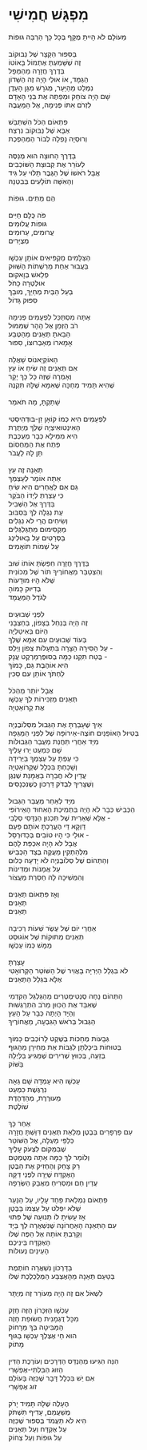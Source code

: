 # מִפְגָּשׁ חֲמִישִׁי

מֵעוֹלָם לֹא הָיִיתָ מֻקָּף בְּכָל כָּךְ הַרְבֵּה גּוּפוֹת\
 \
בַּסִּפּוּר הַקָּצָר שֶׁל נַבּוּקוֹב\
זֶה שֶׁשָּׁמַעְתָּ אֶתְמוֹל בָּאוֹטוֹ \
בְּדֶרֶךְ חֲזָרָה מֵהַמַּפָּל\
הַגַּמָּד, אוֹ אוּלַי הָיָה זֶה הַשֵּׁדוֹן\
נִמְלַט מֵהַיַּעַר, מְגֹרָשׁ מִגַּן הָעֵדֶן\
שָׁם הָיָה צוֹחֵק וּמְפַתֶּה אֶת בְּנֵי הָאָדָם\
לִזְרֹם אִתּוֹ פְּנִימָה, אֶל הַמַּעֲבֶה\
\
פִּתְאוֹם הַכֹּל הִשְׁתַּבֵּשׁ\
אַבָּא שֶׁל נַבּוּקוֹב נִרְצַח\
וְרוּסְיָה נָפְלָה לְבוֹר הַמְּהַפֶּכֶת\
\
בַּדֶּרֶךְ הַחוּצָה הוּא מְנַסֶּה\
לְעוֹרֵר אֶת קְבוּצַת הַשּׁוֹכְבִים\
אֲבָל רֹאשׁוֹ שֶׁל הַגֶּבֶר תָּלוּי עַל גִּיד\
וְהָאִשָּׁה תּוֹלָעִים בְּבִטְנָהּ\
\
הֵם מֵתִים. גּוּפוֹת \
\
פֹּה כֻּלָּם חַיִּים\
גּוּפוֹת עֲלוּמִים\
עֲרוּמִים, עֵרוּמִים\
מְצֻיָּרִים\
\
הַצַּלָּמִים מַקְפִּיאִים אוֹתָן עַכְשָׁו\
בַּעֲבוּר אַחַת מֵרִשְׁתוֹת הַשִּׁוּוּק\
פְלֵאשׁ בְּוָאקוּם\
אוּלְטְרָה כָּחֹל\
בַּעַל הַבַּיִת מְחַיֵּךְ, מוּבָךְ\
סִפּוּק גָּדוֹל\
\
אַתָּה מִסְתַּכֵּל לִפְעָמִים פְּנִימָה\
רֹב הַזְּמַן אֶל הָהָר שֶׁמִּמּוּל\
הֵבֵאתָ תְּאֵנִים מֵהַטֶּבַע\
אָמָארוֹ מְאַבְרוּצוֹ, סִפּוּר\
\
הָאוֹקְיָאנוֹס שָׁאֲלָה\
אִם תְּאֵנִים זֶה שִׂיחַ אוֹ עֵץ\
וְאָמְרָה שֶׁזֶּה כָּל כָּךְ יָקָר\
שֶׁהִיא תָּמִיד מְחַכָּה שֶׁאִמָּא שֶׁלָּהּ תִּקְנֶה\
\
שָׁתַקְתָּ, מָה תֹּאמַר\
\
לִפְעָמִים הִיא כְּמוֹ קוֹאָן זֵן-בּוּדְהִיסְטִי\
הָאִינְטוּאִיצְיָה שֶׁלְּךָ מְיֻתֶּרֶת\
הִיא מִמֵּילָא כְּבָר מְעֻכֶּבֶת\
פְּתַח אֶת הַמַּחְסוֹם\
תֵּן לָהּ לַעֲבֹר\
\
תְּאֵנָה זֶה עֵץ\
אַתָּה אוֹמֵר לְעַצְמְךָ \
גַּם אִם לַאֲחֵרִים הִיא שִׂיחַ\
כִּי עָצַרְתְּ לְיָדוֹ הַבֹּקֶר \
בַּדֶּרֶךְ אֶל הַשְּׁבִיל\
עֵת נִגְלָה לְךָ בַּסִּבּוּב\
וְשִׂיחִים הֲרֵי לֹא נִגְלִים\
מַקְסִימוּם מִתְגַּלְגְּלִים\
בַּסְּרָטִים עַל בָּאוּלִינְג\
עַל שֵׁמוֹת תּוֹאֲמִים\
\
בַּדֶּרֶךְ חֲזָרָה חִפַּשְׂתָּ אוֹתוֹ שׁוּב\
וְהִצְטַבֵּר מֵאֲחוֹרֶיךָ תּוֹר שֶׁל מְכוֹנִית \
שֶׁלֹּא הָיוּ מוּדָעוֹת \
בְּדִיּוּק כָּמוֹהָ\
לְגֹדֶל הַמַּעֲמָד\
\
לִפְנֵי שְׁבוּעַיִם\
זֶה הָיָה בְּנַחַל בַּצָּפוֹן, בַּחַצְּבָּנִי\
הַיּוֹם בְּאִיטַלְיָה\
בְּעוֹד שְׁבוּעַיִם עִם אִמָּא שֶׁלְּךָ\
עַל הַסִּירָה הַצָּרָה בִּתְעָלוֹת צְפוֹן וֵיְלְס -\
בֶּטַח תִּקְנוּ כַּמָּה בְּסוּפֶּרְמַרְקֶט עֲנָק - \
הִיא אוֹהֶבֶת גַּם, כָּמוֹךָ \
לַחְתֹּךְ אוֹתָן עִם סַכִּין \
\
אֲבָל יוֹתֵר מֵהַכֹּל\
תְּאֵנִים מַזְכִּירוֹת לְךָ עַכְשָׁו\
אֶת קְרוֹאַטְיָה\
\
אֵיךְ שֶׁעָבַרְתָּ אֶת הַגְּבוּל מִסְּלוֹבֶנְיָה \
בְּטִיּוּל הָאוֹפַנַּיִם חוֹצֶה-אֵירוֹפָּה שֶׁל לִפְנֵי הַמַּגֵּפָה\
מִיָּד אַחֲרֵי תַּחֲנַת מַעֲבַר הַגְּבוּלוֹת\
שָׁם כִּמְעַט יָרוּ עָלֶיךָ\
כִּי עַפְתָּ עַל עַצְמְךָ בַּיְּרִידָה\
וְשָׁכַחְתָּ בִּכְלָל שֶׁקְּרוֹאַטְיָה\
עֲדַיִן לֹא חֲבֵרָה בַּאֲמָנַת שֶׁנְגֶן\
וְשֶׁצָּרִיךְ לִבְדֹּק דַּרְכּוֹן כְּשֶׁנִּכְנָסִים\
\
מִיָּד לְאַחַר מַעֲבַר הַגְּבוּל\
הַכְּבִישׁ כְּבָר לֹא הָיָה בִּתְמִיכַת הָאִחוּד הָאֵירוֹפִּי\
אֶלָּא שְׁאֵרִית שֶׁל תִּכְנוּן הַנְדָּסִי סְלָבִי - \
דַּוְקָא דֵּי הֶעֱרַכְתָּ אוֹתָם פַּעַם\
אוּלַי כִּי הָיוּ טוֹבִים בְּכַדּוּרְסַל -\
אֲבָל לֹא הָיָה אִכְפַּת לָהֶם\
מִלְּהַתְקִין מַעֲקֶה בְּצַד הַכְּבִישׁ\
וְהַתְּהוֹם שֶׁל סְלוֹבֶנְיָה לֹא יָדְעָה כְּלוּם\
עַל אֲמָנוֹת וּמְדִינוֹת\
וְהִמְשִׁיכָה לָהּ חַסְרַת מַעֲצוֹר\
\
וְאָז פִּתְאוֹם תְּאֵנִים\
תְּאֵנִים\
תְּאֵנִים\
\
אַחֲרֵי יוֹם שֶׁל עֶשֶׂר שְׁעוֹת רְכִיבָה\
תְּאֵנִים מְתוּקוֹת שֶׁל אוֹגוּסְט\
מַמָּשׁ כְּמוֹ עַכְשָׁו \
\
עָצַרְתָּ\
לֹא בִּגְלַל הַיְּרִיָּה בָּאֲוִיר שֶׁל הַשּׁוֹטֵר הַקְּרוֹאָטִי\
אֶלָּא בִּגְלַל הַתְּאֵנִים\
\
הַתְּהוֹם נָחָה סֶנְטִימֶטְרִים מֵהַגַּלְגַּל הַקִּדְמִי\
שֶׁאִבֵּד אֶת הַכִּוּוּן מֵרֹב הִתְרַגְּשׁוּת\
וְהַיָּד הָיְתָה כְּבָר עַל הָעֵץ\
הַגְּבוּל בְּרֹאשׁ הַגִּבְעָה, מֵאֲחוֹרֶיךָ\
\
גְּבָעוֹת מְחַכּוֹת בְּשֶׁקֶט לָרוֹכְבִים כָּמוֹךְ\
בְּטוּחוֹת בִּיכָלְתָּן לִגְבּוֹת אֶת מְחִירָן מֵהַגּוּף \
בְּזֵעָה, בְּכִוּוּץ שְׁרִירִים שֶׁמַּגִּיעַ בַּלַּיְלָה\
בַּשּׁוֹק\
\
עַכְשָׁו הִיא עָמְדָה שָׁם גֵּאָה\
נִרְגֶּשֶׁת כִּמְעַט\
מֵעוּרֶרֶת, מְהַדְהֶדֶת\
שׁוֹלֶטֶת\
\
אַחַר כָּךְ\
עִם פַּרְפָּרִים בְּבֶטֶן מְלֵאַת תְּאֵנִים דִּוַּשְׁתָּ חֲזָרָה\
כְּלַפֵּי מַעְלָה, אֶל הַשּׁוֹטֵר\
שֶׁבִּמְקוֹם לִצְעֹק עָלֶיךָ\
וְלוֹמַר לְךָ כַּמָּה אַתָּה מְטֻמְטָם\
רַק צָחַק וְהֶחְזִיק אֶת הַבֶּטֶן\
הָאֶקְדָּח שֶׁיָּרָה לִפְנֵי דַּקָּה\
עֲדַיִן חַם וּמַסְרִיחַ מְאֲבָק הַשְּׂרֵפָה\
\
פִּתְאוֹם נִמְלֵאת פַּחַד עָלָיו, עַל הַנַּעַר\
שֶׁלֹּא יִפְלֹט עַל עַצְמוֹ בַּבֶּטֶן\
אָז עָשִׂיתָ לוֹ תְּנוּעָה שֶׁל פִּתּוּי\
עִם הַתְּאֵנָה הָאַחֲרוֹנָה שֶׁנִּשְׁאֲרָה לְךָ בַּיָּד\
וְקֵרַבְתָּ אוֹתָהּ אֶל הַפֶּה שֶׁלּוֹ\
הָאֶקְדָּח בֵּינֵיכֶם\
הָעֵינַיִם נְעוּלוֹת\
\
בַּדַּרְכּוֹן נִשְׁאֲרָה חוֹתֶמֶת\
בְּטַעַם תְּאֵנָה מֵהָאֶצְבַּע הַמְּלֻכְלֶכֶת שֶׁלּוֹ\
\
לִשְׁאֹל אִם זֶה הָיָה מְעוֹרֵר זֶה מְיֻתָּר\
\
עַכְשָׁו הַזִּכָּרוֹן הַזֶּה חָזָק\
מִכָּל דֻּגְמָנִית חֲשׂוּפַת חָזֶה\
הַמַּבִּיטָה בְּךָ מֵרָחוֹק\
הוּא חַי אֶצְלְךָ עַכְשָׁו בַּגּוּף\
מָתוֹק\
\
הִנֵּה הִגִּיעוּ מְהַנְדֵּס הַדְּרָכִים וְעוֹרֶכֶת הַדִּין \
הַזּוּג הַבִּלְתִּי-אֶפְשָׁרִי\
אִם יֵשׁ בִּכְלָל דָּבָר שֶׁכַּזֶּה בָּעוֹלָם \
זוּג אֶפְשָׁרִי\
\
הֶעָלֶה שֶׁלָּהּ תָּמִיד יָרֹק\
מְשַׁעֲמֵם, עָדִיף תִּשְׁתֹּק\
הִיא לֹא תַּעֲמֹד בְּסִפּוּר שֶׁכַּזֶּה\
עַל אֶקְדָּח וְעַל תְּאֵנִים\
עַל גּוּפוֹת וְעַל צְחוֹק